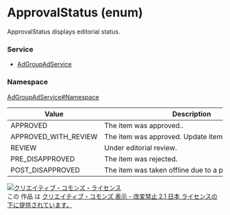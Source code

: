 # ApprovalStatus (enum)
ApprovalStatus displays editorial status.
### Service
+ [AdGroupAdService](../../services/AdGroupAdService.md)

### Namespace
[AdGroupAdService#Namespace](../../services/AdGroupAdService.md#namespace)

| Value | Description |
|---|---|
| APPROVED| The item was approved.. |
| APPROVED_WITH_REVIEW| The item was approved. Update items is under review. |
| REVIEW| Under editorial review. |
| PRE_DISAPPROVED| The item was rejected. |
| POST_DISAPPROVED| The item was taken offline due to a post review. |

<a rel="license" href="http://creativecommons.org/licenses/by-nd/2.1/jp/"><img alt="クリエイティブ・コモンズ・ライセンス" style="border-width:0" src="https://i.creativecommons.org/l/by-nd/2.1/jp/88x31.png" /></a><br />この 作品 は <a rel="license" href="http://creativecommons.org/licenses/by-nd/2.1/jp/">クリエイティブ・コモンズ 表示 - 改変禁止 2.1 日本 ライセンスの下に提供されています。</a>
